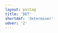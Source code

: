 ```yaml
---
layout: postag
title: 'DET'
shortdef: 'determiner'
udver: '2'
---
```

<!-- Interlanguage links updated Ne 5. května 2024, 18:19:36 CEST -->
